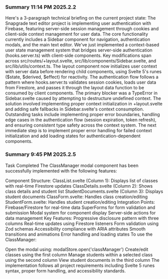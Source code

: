 ### Summary 11:14 PM 2025.2.2

Here's a 3-paragraph technical briefing on the current project state:
The Snapgrade text editor project is implementing user authentication with Firebase, featuring server-side session management through cookies and client-side context management for user data. The core functionality currently includes a Sidebar component for navigation, authentication modals, and the main text editor. We've just implemented a context-based user state management system that bridges server-side authentication (hooks.server.ts) with client-side components.
Key modifications span across src/routes/+layout.svelte, src/lib/components/Sidebar.svelte, and src/lib/utils/context.ts. The layout component now initializes user context with server data before rendering child components, using Svelte 5's runes ($state, $derived, $effect) for reactivity. The authentication flow follows a pattern where hooks.server.ts validates session cookies, loads user data from Firestore, and passes it through the layout data function to be consumed by client components.
The primary blocker was a TypeError in Sidebar.svelte caused by attempting to destructure undefined context. The solution involved implementing proper context initialization in +layout.svelte and adding safe fallbacks in Sidebar.svelte's context consumption. Outstanding tasks include implementing proper error boundaries, handling edge cases in the authentication flow (session expiration, token refresh), and ensuring consistent type safety across the context system. The next immediate step is to implement proper error handling for failed context initialization and add loading states for authentication-dependent components.

### Summary 9:45 PM 2025.2.5

Task Completed
The ClassManager modal component has been successfully implemented with the following features:

Component Structure:
ClassList.svelte (Column 1): Displays list of classes with real-time Firestore updates
ClassDetails.svelte (Column 2): Shows class details and student list
StudentDocuments.svelte (Column 3): Displays student documents
ClassForm.svelte: Handles class creation/editing
StudentForm.svelte: Handles student creation/editing
Integration Points:
Firebase/Firestore for real-time data
SuperForms for form validation and submission
Modal system for component display
Server-side actions for data management
Key Features:
Progressive disclosure pattern with three columns
Real-time updates using Firestore listeners
Form validation using Zod schemas
Accessibility compliance with ARIA attributes
Smooth transitions and animations
Error handling and loading states
To use the ClassManager:

Open the modal using: modalStore.open('classManager')
Create/edit classes using the first column
Manage students within a selected class using the second column
View student documents in the third column
The implementation follows all project requirements including Svelte 5 runes syntax, proper form handling, and accessibility standards.
